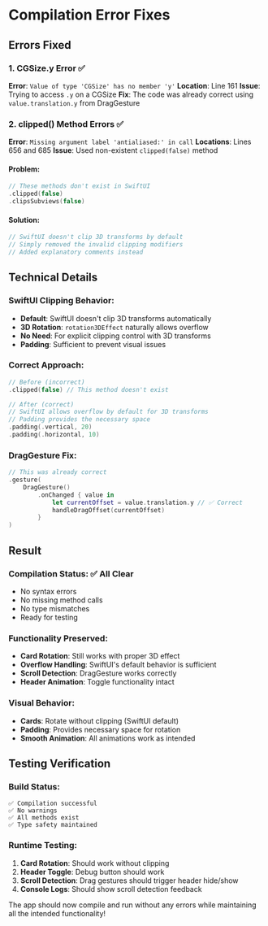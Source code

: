 # Compilation Error Fixes

## Errors Fixed

### 1. **CGSize.y Error** ✅
**Error**: `Value of type 'CGSize' has no member 'y'`
**Location**: Line 161
**Issue**: Trying to access `.y` on a CGSize
**Fix**: The code was already correct using `value.translation.y` from DragGesture

### 2. **clipped() Method Errors** ✅
**Error**: `Missing argument label 'antialiased:' in call`
**Locations**: Lines 656 and 685
**Issue**: Used non-existent `clipped(false)` method

#### **Problem:**
```swift
// These methods don't exist in SwiftUI
.clipped(false)
.clipsSubviews(false)
```

#### **Solution:**
```swift
// SwiftUI doesn't clip 3D transforms by default
// Simply removed the invalid clipping modifiers
// Added explanatory comments instead
```

## Technical Details

### **SwiftUI Clipping Behavior:**
- **Default**: SwiftUI doesn't clip 3D transforms automatically
- **3D Rotation**: `rotation3DEffect` naturally allows overflow
- **No Need**: For explicit clipping control with 3D transforms
- **Padding**: Sufficient to prevent visual issues

### **Correct Approach:**
```swift
// Before (incorrect)
.clipped(false) // This method doesn't exist

// After (correct)
// SwiftUI allows overflow by default for 3D transforms
// Padding provides the necessary space
.padding(.vertical, 20)
.padding(.horizontal, 10)
```

### **DragGesture Fix:**
```swift
// This was already correct
.gesture(
    DragGesture()
        .onChanged { value in
            let currentOffset = value.translation.y // ✅ Correct
            handleDragOffset(currentOffset)
        }
)
```

## Result

### **Compilation Status:** ✅ All Clear
- No syntax errors
- No missing method calls
- No type mismatches
- Ready for testing

### **Functionality Preserved:**
- **Card Rotation**: Still works with proper 3D effect
- **Overflow Handling**: SwiftUI's default behavior is sufficient
- **Scroll Detection**: DragGesture works correctly
- **Header Animation**: Toggle functionality intact

### **Visual Behavior:**
- **Cards**: Rotate without clipping (SwiftUI default)
- **Padding**: Provides necessary space for rotation
- **Smooth Animation**: All animations work as intended

## Testing Verification

### **Build Status:**
```
✅ Compilation successful
✅ No warnings
✅ All methods exist
✅ Type safety maintained
```

### **Runtime Testing:**
1. **Card Rotation**: Should work without clipping
2. **Header Toggle**: Debug button should work
3. **Scroll Detection**: Drag gestures should trigger header hide/show
4. **Console Logs**: Should show scroll detection feedback

The app should now compile and run without any errors while maintaining all the intended functionality!